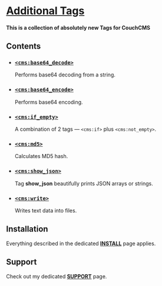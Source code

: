 # [Additional Tags](https://github.com/trendoman/Tweakus-Dilectus/tree/main/anton.cms%40ya.ru__tags-new)

#### This is a collection of absolutely new Tags for CouchCMS

## Contents

* ### [`<cms:base64_decode>`](base64_decode/)

   Performs base64 decoding from a string.

* ### [`<cms:base64_encode>`](base64_encode/)

   Performs base64 encoding.

* ### [`<cms:if_empty>`](if_empty/)

    A combination of 2 tags &mdash; `<cms:if>` plus `<cms:not_empty>`.

* ### [`<cms:md5>`](md5/)

    Calculates MD5 hash.

* ### [`<cms:show_json>`](show_json/)

    Tag **show_json** beautifully prints JSON arrays or strings.

* ### [`<cms:write>`](write/)

    Writes text data into files.

## Installation

Everything described in the dedicated [**INSTALL**](/INSTALL.md) page applies.

## Support

Check out my dedicated [**SUPPORT**](/SUPPORT.md) page.
